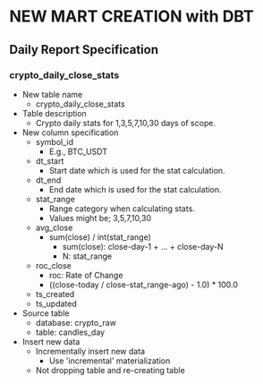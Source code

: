 # NEW MART CREATION with DBT

## Daily Report Specification

### crypto_daily_close_stats

- New table name
  - crypto_daily_close_stats
- Table description
  - Crypto daily stats for 1,3,5,7,10,30 days of scope.
- New column specification
  - symbol_id
    - E.g., BTC_USDT
  - dt_start
    - Start date which is used for the stat calculation.
  - dt_end
    - End date which is used for the stat calculation.
  - stat_range
    - Range category when calculating stats.
    - Values might be; 3,5,7,10,30
  - avg_close
    - sum(close) / int(stat_range)
      - sum(close): close-day-1 + ... + close-day-N
      - N: stat_range
  - roc_close
    - roc: Rate of Change
    - ((close-today / close-stat_range-ago) - 1.0) * 100.0
  - ts_created
  - ts_updated
- Source table
  - database: crypto_raw
  - table: candles_day
- Insert new data
  - Incrementally insert new data
    - Use 'incremental' materialization
  - Not dropping table and re-creating table
